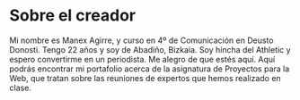 # Sobre el creador
Mi nombre es Manex Agirre, y curso en 4º de Comunicación en Deusto Donosti. Tengo 22 años y soy de Abadiño, Bizkaia. Soy hincha del Athletic y espero convertirme en un periodista.
Me alegro de que estés aquí. Aquí podrás encontrar mi portafolio acerca de la asignatura de Proyectos para la Web, que tratan sobre las reuniones de expertos que hemos realizado en clase.
